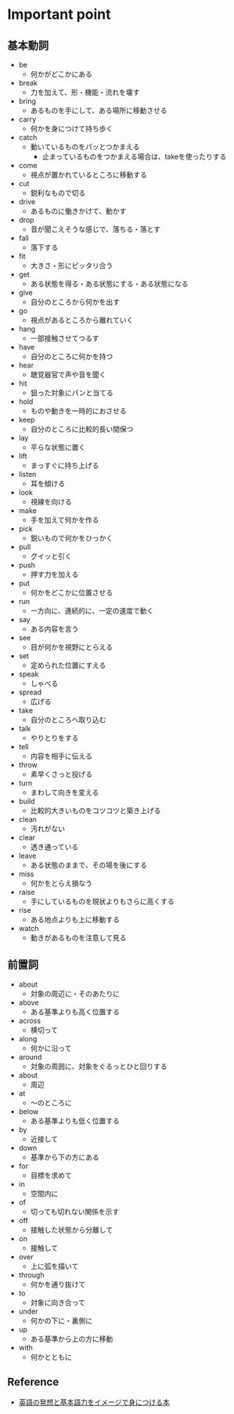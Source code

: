 # Important point
## 基本動詞
* be
  * 何かがどこかにある
* break
  * 力を加えて、形・機能・流れを壊す
* bring
  * あるものを手にして、ある場所に移動させる
* carry
  * 何かを身につけて持ち歩く
* catch
  * 動いているものをパッとつかまえる
    * 止まっているものをつかまえる場合は、takeを使ったりする
* come
  * 視点が置かれているところに移動する
* cut
  * 鋭利なもので切る
* drive
  * あるものに働きかけて、動かす
* drop
  * 音が聞こえそうな感じで、落ちる・落とす
* fall
  * 落下する
* fit
  * 大きさ・形にピッタリ合う
* get
  * ある状態を得る・ある状態にする・ある状態になる
* give
  * 自分のところから何かを出す
* go
  * 視点があるところから離れていく
* hang
  * 一部接触させてつるす
* have
  * 自分のところに何かを持つ
* hear
  * 聴覚器官で声や音を聞く
* hit
  * 狙った対象にパンと当てる
* hold
  * ものや動きを一時的におさせる
* keep
  * 自分のところに比較的長い間保つ
* lay
  * 平らな状態に置く
* lift
  * まっすぐに持ち上げる
* listen
  * 耳を傾ける
* look
  * 視線を向ける
* make
  * 手を加えて何かを作る
* pick
  * 鋭いもので何かをひっかく
* pull
  * グイッと引く
* push
  * 押す力を加える
* put
  * 何かをどこかに位置させる
* run
  * 一方向に、連続的に、一定の速度で動く
* say
  * ある内容を言う
* see
  * 目が何かを視野にとらえる
* set
  * 定められた位置にすえる
* speak
  * しゃべる
* spread
  * 広げる
* take
  * 自分のところへ取り込む
* talk
  * やりとりをする
* tell
  * 内容を相手に伝える
* throw
  * 素早くさっと投げる
* turn
  * まわして向きを変える
* build
  * 比較的大きいものをコツコツと築き上げる
* clean
  * 汚れがない
* clear
  * 透き通っている
* leave
  * ある状態のままで、その場を後にする
* miss
  * 何かをとらえ損なう
* raise
  * 手にしているものを現状よりもさらに高くする
* rise
  * ある地点よりも上に移動する
* watch
  * 動きがあるものを注意して見る

## 前置詞
* about
  * 対象の周辺に・そのあたりに
* above
  * ある基準よりも高く位置する
* across
  * 横切って
* along
  * 何かに沿って
* around
  * 対象の周囲に、対象をぐるっとひと回りする
* about
  * 周辺
* at
  * 〜のところに
* below
  * ある基準よりも低く位置する
* by
  * 近接して
* down
  * 基準から下の方にある
* for
  * 目標を求めて
* in
  * 空間内に
* of
  * 切っても切れない関係を示す
* off
  * 接触した状態から分離して
* on
  * 接触して
* over
  * 上に弧を描いて
* through
  * 何かを通り抜けて
* to
  * 対象に向き合って
* under
  * 何かの下に・裏側に
* up
  * ある基準から上の方に移動
* with
  * 何かとともに

## Reference 
* [英語の発想と基本語力をイメージで身につける本](https://bookmeter.com/books/3151943)